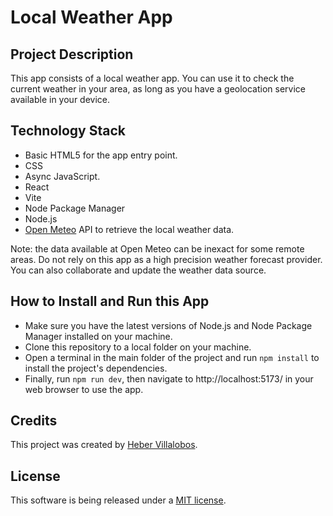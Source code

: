 # Local Weather App

## Project Description

This app consists of a local weather app. You can use it to check the current weather in your area, as long as you have a geolocation service available in your device.

## Technology Stack

- Basic HTML5 for the app entry point.
- CSS
- Async JavaScript.
- React
- Vite
- Node Package Manager
- Node.js
- [Open Meteo](https://open-meteo.com/) API to retrieve the local weather data.

Note: the data available at Open Meteo can be inexact for some remote areas. Do not rely on this app as a high precision weather forecast provider. You can also collaborate and update the weather data source.

## How to Install and Run this App

- Make sure you have the latest versions of Node.js and Node Package Manager installed on your machine.
- Clone this repository to a local folder on your machine.
- Open a terminal in the main folder of the project and run `npm install` to install the project's dependencies.
- Finally, run `npm run dev`, then navigate to http://localhost:5173/ in your web browser to use the app.

## Credits

This project was created by [Heber Villalobos](https://github.com/heber737).

## License

This software is being released under a [MIT license](https://github.com/heber737/local-weather-app/blob/main/LICENSE.md).